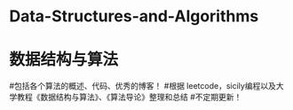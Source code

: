 # Data-Structures-and-Algorithms
# 数据结构与算法
#包括各个算法的概述、代码、优秀的博客！
#根据 leetcode，sicily编程以及大学教程《数据结构与算法》、《算法导论》整理和总结
#不定期更新！
